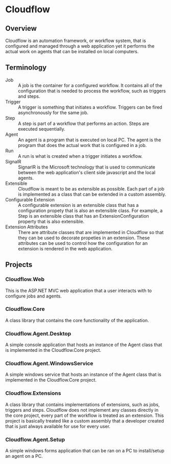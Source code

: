 # Cloudflow

<h2>Overview</h2>
Cloudflow is an automation framework, or workflow system, that is configured and managed through a web application yet it performs the actual work on agents that can be installed on local computers.

<h2>Terminology</h2>
<dl>
  <dt>Job</dt>
    <dd>A job is the container for a configured workflow. It contains all of the configuration that is needed to process the workflow, such as triggers and steps.</dd>
  <dt>Trigger</dt>
    <dd>A trigger is something that initiates a workflow. Triggers can be fired asynchronously for the same job.</dd>
  <dt>Step</dt>
    <dd>A step is part of a workflow that performs an action. Steps are executed sequentially.</dd>
  <dt>Agent</dt>
    <dd>An agent is a program that is executed on local PC. The agent is the program that does the actual work that is configured in a job.</dd>
  <dt>Run</dt>
    <dd>A run is what is created when a trigger initiates a workflow.</dd>
  <dt>SignalR</dt>
    <dd>SignarlR is the Microsoft technology that is used to communicate between the web application's client side javascript and the local agents.</dd>
  <dt>Extensible</dt>
    <dd>Cloudflow is meant to be as extensible as possible. Each part of a job is implemented as a class that can be extended in a custom assembly.</dd>
  <dt>Configurable Extension</dt>
    <dd>A configurable extension is an extensible class that has a configuration propety that is also an extensible class. For example, a Step is an extensible class that has an ExtensionConfiguration property that is also extensible.</dd>
  <dt>Extension Attributes</dt>
    <dd>There are attribute classes that are implemented in Cloudflow so that they can be used to decorate propeties in an extension. These attributes can be used to control how the configuration for an extension is rendered in the web application.</dd>
</dl>

<h2>Projects</h2>
<h3>Cloudflow.Web</h3>
This is the ASP.NET MVC web application that a user interacts with to configure jobs and agents.

<h3>Cloudflow.Core</h3>
A class library that contains the core functionality of the application.

<h3>Cloudflow.Agent.Desktop</h3>
A simple console application that hosts an instance of the Agent class that is implemented in the Cloudflow.Core project.

<h3>Cloudflow.Agent.WindowsService</h3>
A simple windows service that hosts an instance of the Agent class that is implemented in the Cloudflow.Core project.

<h3>Cloudflow.Extensions</h3>
A class library that contains implementations of extensions, such as jobs, triggers and steps. Cloudflow does not implement any classes directly in the core project, every part of the workflow is treated as an extension. This project is basically treated like a custom assembly that a developer created that is just always available for use for every user.

<h3>Cloudflow.Agent.Setup</h3>
A simple windows forms application that can be ran on a PC to install/setup an agent on a PC.
